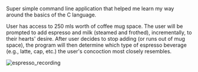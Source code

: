 Super simple command line application that helped me learn my way around the basics of the C language.

User has access to 250 mls worth of coffee mug space. The user will be prompted to add espresso and milk (steamed and frothed), incrementally, to their hearts' desire. After user decides to stop adding (or runs out of mug space), the program will then determine which type of espresso beverage (e.g., latte, cap, etc.) the user's concoction most closely resembles.

![espresso_recording](https://user-images.githubusercontent.com/42954670/104954168-5ec28800-598d-11eb-9f9b-1d448cfda84b.gif)
